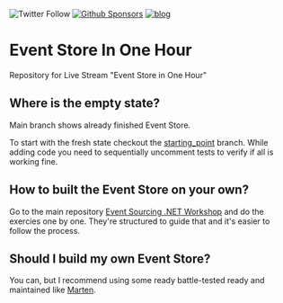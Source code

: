 ![Twitter Follow](https://img.shields.io/twitter/follow/oskar_at_net?style=social) [![Github Sponsors](https://img.shields.io/static/v1?label=Sponsor&message=%E2%9D%A4&logo=GitHub&link=https://github.com/sponsors/oskardudycz/)](https://github.com/sponsors/oskardudycz/) [![blog](https://img.shields.io/badge/blog-event--driven.io-brightgreen)](https://event-driven.io/)

# Event Store In One Hour
Repository for Live Stream "Event Store in One Hour"

## Where is the empty state?

Main branch shows already finished Event Store. 

To start with the fresh state checkout the [starting_point](https://github.com/oskardudycz/EventStoreInOneHour/tree/starting_point) branch. While adding code you need to sequentially uncomment tests to verify if all is working fine.

## How to built the Event Store on your own?

Go to the main repository [Event Sourcing .NET Workshop](https://github.com/oskardudycz/EventSourcing.NetCore/tree/main/Workshop)   and do the exercies one by one. They're structured to guide that and it's easier to follow the process.

## Should I build my own Event Store?

You can, but I recommend using some ready battle-tested ready and maintained like [Marten](martendb.io/).
